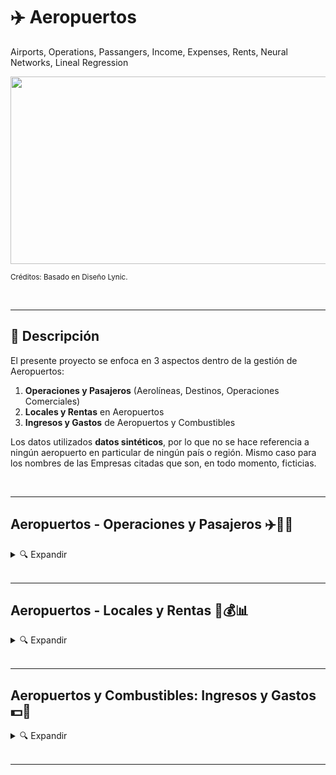 # ✈️ Aeropuertos
Airports, Operations, Passangers, Income, Expenses, Rents, Neural Networks, Lineal Regression



<img src="https://github.com/vbleal/Airports/blob/main/Imag/Ban_Aeropuertos.gif" width="1000" height="300">

<sub>Créditos: Basado en Diseño Lynic.</sub>


<br>

---

## 📃 Descripción

El presente proyecto se enfoca en 3 aspectos dentro de la gestión de Aeropuertos:

1. **Operaciones y Pasajeros** (Aerolíneas, Destinos, Operaciones Comerciales)
2. **Locales y Rentas** en Aeropuertos 
3. **Ingresos y Gastos** de Aeropuertos y Combustibles

Los datos utilizados **datos sintéticos**, por lo que no se hace referencia a ningún aeropuerto en particular de ningún país o región. Mismo caso para los nombres de las Empresas citadas que son, en todo momento, ficticias.





<br>

---

## Aeropuertos - Operaciones y Pasajeros ✈️🧳🔮

<details>
<summary>🔍 Expandir </summary>

<br>   

📂 [Repositorio: Operaciones y Pasajeros](https://github.com/vbleal/Airports/tree/main/_Aero_Operations)

<br>  

🔮 [Modelo Python para Datos Sintéticos y Predicciones de Operaciones y Pasajeros en Aeropuertos](https://github.com/vbleal/Airports/blob/main/_Aero_Operations/Report/GH_Aeropuertos%20-%20Operaciones%20y%20Pasajeros.pdf)


</details>





<br>

---

## Aeropuertos - Locales y Rentas 🏢💰📊

<details>
<summary>🔍 Expandir </summary>

<br>   

📂 [Repositorio: Locales y Rentas](https://github.com/vbleal/Airports/tree/main/_Aero_Rent)

<br> 

🐍 [Modelo Python para Datos Sintéticos y Análisis de Locales y Rentas en Aeropuertos](https://github.com/vbleal/Airports/blob/main/_Aero_Rent/Report/GH_Aeropuertos%20-%20Locales%20y%20Rentas.pdf)



</details>






<br>

---

## Aeropuertos y Combustibles: Ingresos y Gastos 💵🔮

<details>
<summary>🔍 Expandir </summary>

<br>   

📂 [Repositorio: Ingresos y Gastos](https://github.com/vbleal/Airports/tree/main/_Aero_NetIncome)

<br>

🔮 [Modelo VBA-Excel de Predicciones de Ingresos y Gastos para Aeropuertos y Combustibles](https://github.com/vbleal/Airports/blob/main/_Aero_NetIncome/Report/Proyecciones%20Ingresos%20y%20Gastos%20para%20Aeropuertos%20y%20Combustibles.pdf)

<br>

🐍 [Modelo Python para Generar Datos Sintéticos de Ingresos y Gastos para Aeropuertos y Combustibles](https://github.com/vbleal/Airports/blob/main/_Aero_NetIncome/Report/Aeropuertos%20y%20Combustibles%20-%20Ingresos%20y%20Gastos.pdf)




</details>

<br>

---





